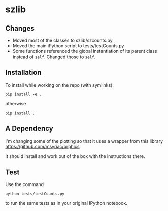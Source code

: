 # szlib

## Changes

- Moved most of the classes to szlib/szcounts.py
- Moved the main iPython script to tests/testCounts.py
- Some functions referenced the global instantiation of its parent class instead of `self`. Changed those to `self`.

## Installation


To install while working on the repo (with symlinks):

```pip install -e .```

otherwise

```pip install .```

## A Dependency

I'm changing some of the plotting so that it uses a wrapper from this library
https://github.com/msyriac/orphics

It should install and work out of the box with the instructions there.

## Test

Use the command
```
python tests/testCounts.py
```

to run the same tests as in your original IPython notebook.
